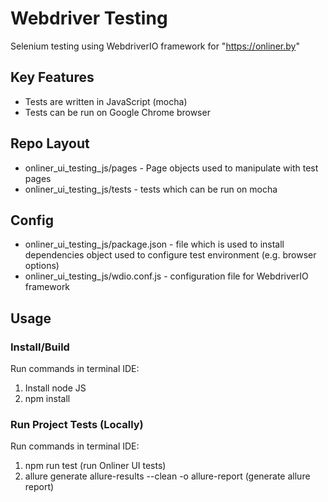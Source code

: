 # Webdriver Testing

Selenium testing using WebdriverIO framework for "https://onliner.by"


## Key Features
- Tests are written in JavaScript (mocha)
- Tests can be run on Google Chrome browser

## Repo Layout

- onliner_ui_testing_js/pages - Page objects used to manipulate with test pages
- onliner_ui_testing_js/tests - tests which can be run on mocha

## Config
- onliner_ui_testing_js/package.json - file which is used to install dependencies
  object used to configure test environment (e.g. browser options)
- onliner_ui_testing_js/wdio.conf.js - configuration file for WebdriverIO framework


## Usage

### Install/Build
Run commands in terminal IDE:
1. Install node JS
2. npm install


### Run Project Tests (Locally)
Run commands in terminal IDE:
1. npm run test (run Onliner UI tests)
2. allure generate allure-results --clean -o allure-report (generate allure report)
